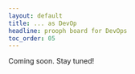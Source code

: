 ```yaml
---
layout: default
title: ... as DevOp
headline: prooph board for DevOps
toc_order: 05
---
```


Coming soon. Stay tuned!
